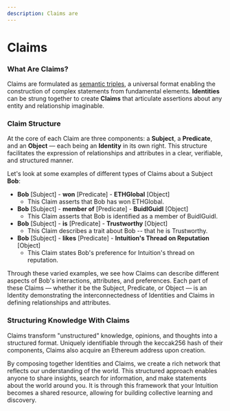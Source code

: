 ```yaml
---
description: Claims are
---
```


# Claims

### What Are Claims?

Claims are formulated as [semantic triples](https://en.wikipedia.org/wiki/Semantic\_triple), a universal format enabling the construction of complex statements from fundamental elements. **Identities** can be strung together to create **Claims** that articulate assertions about any entity and relationship imaginable.

### Claim Structure

At the core of each Claim are three components: a **Subject**, a **Predicate**, and an **Object** — each being an **Identity** in its own right. This structure facilitates the expression of relationships and attributes in a clear, verifiable, and structured manner.

Let's look at some examples of different types of Claims about a Subject **Bob**:

* **Bob** \[Subject] - **won** \[Predicate] - **ETHGlobal** \[Object]
  * This Claim asserts that Bob has won ETHGlobal.
* **Bob** \[Subject] - **member of** \[Predicate] - **BuidlGuidl** \[Object]
  * This Claim asserts that Bob is identified as a member of BuidlGuidl.
* **Bob** \[Subject] - **is** \[Predicate] - **Trustworthy** \[Object]
  * This Claim describes a trait about Bob -- that he is Trustworthy.
* **Bob** \[Subject] - **likes** \[Predicate] - **Intuition's Thread on Reputation** \[Object]
  * This Claim states Bob's preference for Intuition's thread on reputation.

Through these varied examples, we see how Claims can describe different aspects of Bob's interactions, attributes, and preferences. Each part of these Claims — whether it be the Subject, Predicate, or Object — is an Identity demonstrating the interconnectedness of Identities and Claims in defining relationships and attributes.

### Structuring Knowledge With Claims

Claims transform "unstructured" knowledge, opinions, and thoughts into a structured format. Uniquely identifiable through the keccak256 hash of their components, Claims also acquire an Ethereum address upon creation.

By composing together Identities and Claims, we create a rich network that reflects our understanding of the world. This structured approach enables anyone to share insights, search for information, and make statements about the world around you. It is through this framework that your Intuition becomes a shared resource, allowing for building collective learning and discovery.
